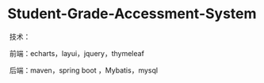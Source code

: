 # Student-Grade-Accessment-System


​	技术：

​		前端：echarts，layui，jquery，thymeleaf

​		后端：maven，spring boot ，Mybatis，mysql

​	
